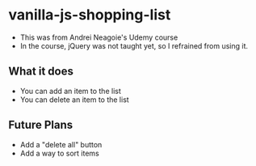 # vanilla-js-shopping-list

- This was from Andrei Neagoie's Udemy course
- In the course, jQuery was not taught yet, so I refrained from using it.

## What it does

- You can add an item to the list
- You can delete an item to the list

## Future Plans

- Add a "delete all" button
- Add a way to sort items
